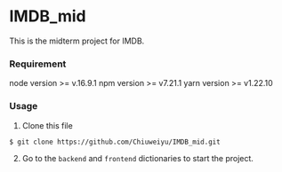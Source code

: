 # IMDB_mid
This is the midterm project for IMDB.

### Requirement
node version >= v.16.9.1
npm version >= v7.21.1
yarn version >= v1.22.10

### Usage

1. Clone this file
```
$ git clone https://github.com/Chiuweiyu/IMDB_mid.git
```
2. Go to the `backend` and `frontend` dictionaries to start the project.
